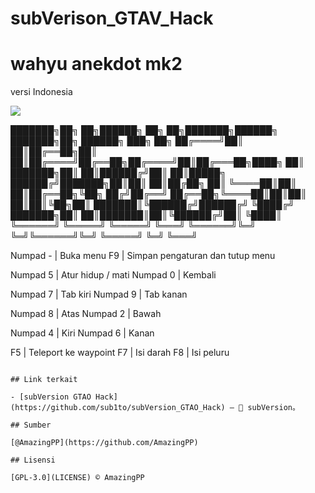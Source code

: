 # subVerison_GTAV_Hack
# wahyu anekdot mk2
versi Indonesia

[![](https://img.shields.io/badge/Powerd%20By-subVersion-brightgreen)](https://github.com/sub1to/subVersion_GTAO_Hack)

███████╗██╗   ██╗██████╗ ██╗   ██╗███████╗██████╗ ███████╗██╗ ██████╗ ███╗   ██╗
██╔════╝██║   ██║██╔══██╗██║   ██║██╔════╝██╔══██╗██╔════╝██║██╔═══██╗████╗  ██║
███████╗██║   ██║██████╔╝██║   ██║█████╗  ██████╔╝███████╗██║██║   ██║██╔██╗ ██║
╚════██║██║   ██║██╔══██╗╚██╗ ██╔╝██╔══╝  ██╔══██╗╚════██║██║██║   ██║██║╚██╗██║
███████║╚██████╔╝██████╔╝ ╚████╔╝ ███████╗██║  ██║███████║██║╚██████╔╝██║ ╚████║
╚══════╝ ╚═════╝ ╚═════╝   ╚═══╝  ╚══════╝╚═╝  ╚═╝╚══════╝╚═╝ ╚═════╝ ╚═╝  ╚═══╝
                                                                                


Numpad - | Buka menu
F9       | Simpan pengaturan dan tutup menu

Numpad 5 | Atur hidup / mati
Numpad 0 | Kembali

Numpad 7 | Tab kiri
Numpad 9 | Tab kanan

Numpad 8 | Atas
Numpad 2 | Bawah

Numpad 4 | Kiri
Numpad 6 | Kanan

F5       | Teleport ke waypoint
F7       | Isi darah
F8       | Isi peluru
```

## Link terkait

- [subVersion GTAO Hack](https://github.com/sub1to/subVersion_GTAO_Hack) — 💌 subVersion。

## Sumber

[@AmazingPP](https://github.com/AmazingPP)

## Lisensi

[GPL-3.0](LICENSE) © AmazingPP
